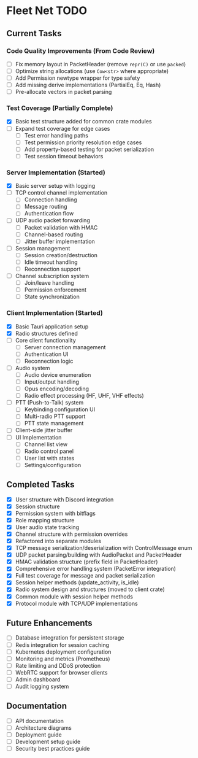 # Fleet Net TODO

## Current Tasks

### Code Quality Improvements (From Code Review)
- [ ] Fix memory layout in PacketHeader (remove `repr(C)` or use `packed`)
- [ ] Optimize string allocations (use `Cow<str>` where appropriate)
- [ ] Add Permission newtype wrapper for type safety
- [ ] Add missing derive implementations (PartialEq, Eq, Hash)
- [ ] Pre-allocate vectors in packet parsing

### Test Coverage (Partially Complete)
- [x] Basic test structure added for common crate modules
- [ ] Expand test coverage for edge cases
    - [ ] Test error handling paths
    - [ ] Test permission priority resolution edge cases
    - [ ] Add property-based testing for packet serialization
    - [ ] Test session timeout behaviors

### Server Implementation (Started)
- [x] Basic server setup with logging
- [ ] TCP control channel implementation
    - [ ] Connection handling
    - [ ] Message routing
    - [ ] Authentication flow
- [ ] UDP audio packet forwarding
    - [ ] Packet validation with HMAC
    - [ ] Channel-based routing
    - [ ] Jitter buffer implementation
- [ ] Session management
    - [ ] Session creation/destruction
    - [ ] Idle timeout handling
    - [ ] Reconnection support
- [ ] Channel subscription system
    - [ ] Join/leave handling
    - [ ] Permission enforcement
    - [ ] State synchronization

### Client Implementation (Started)
- [x] Basic Tauri application setup
- [x] Radio structures defined
- [ ] Core client functionality
    - [ ] Server connection management
    - [ ] Authentication UI
    - [ ] Reconnection logic
- [ ] Audio system
    - [ ] Audio device enumeration
    - [ ] Input/output handling
    - [ ] Opus encoding/decoding
    - [ ] Radio effect processing (HF, UHF, VHF effects)
- [ ] PTT (Push-to-Talk) system
    - [ ] Keybinding configuration UI
    - [ ] Multi-radio PTT support
    - [ ] PTT state management
- [ ] Client-side jitter buffer
- [ ] UI Implementation
    - [ ] Channel list view
    - [ ] Radio control panel
    - [ ] User list with states
    - [ ] Settings/configuration

## Completed Tasks
- [x] User structure with Discord integration
- [x] Session structure
- [x] Permission system with bitflags
- [x] Role mapping structure
- [x] User audio state tracking
- [x] Channel structure with permission overrides
- [x] Refactored into separate modules
- [x] TCP message serialization/deserialization with ControlMessage enum
- [x] UDP packet parsing/building with AudioPacket and PacketHeader
- [x] HMAC validation structure (prefix field in PacketHeader)
- [x] Comprehensive error handling system (PacketError integration)
- [x] Full test coverage for message and packet serialization
- [x] Session helper methods (update_activity, is_idle)
- [x] Radio system design and structures (moved to client crate)
- [x] Common module with session helper methods
- [x] Protocol module with TCP/UDP implementations

## Future Enhancements
- [ ] Database integration for persistent storage
- [ ] Redis integration for session caching
- [ ] Kubernetes deployment configuration
- [ ] Monitoring and metrics (Prometheus)
- [ ] Rate limiting and DDoS protection
- [ ] WebRTC support for browser clients
- [ ] Admin dashboard
- [ ] Audit logging system

## Documentation
- [ ] API documentation
- [ ] Architecture diagrams
- [ ] Deployment guide
- [ ] Development setup guide
- [ ] Security best practices guide
